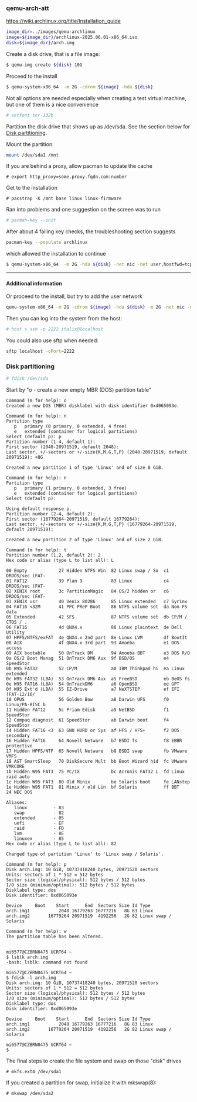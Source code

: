 ### qemu-arch-att

https://wiki.archlinux.org/title/Installation_guide


```bash
image_dir=../images/qemu-archlinux
image=${image_dir}/archlinux-2025.06.01-x86_64.iso
disk=${image_dir}/arch.img
```


Create a disk drive, that is a file image:
```bash
$ qemu-img create ${disk} 10G
```

Proceed to the install
```bash
$ qemu-system-x86_64  -m 2G -cdrom ${image} -hda ${disk}
```

Not all options are needed especially when creating a test virtual machine, but one of them is a nice convenience

```bash
# setfont ter-132b
```

Partition the disk drive that shows up as /dev/sda. See the section below for [Disk partitioning](#my-header).


Mount the partition:

```bash
mount /dev/sda1 /mnt
```
If you are behind a proxy, allow pacman to update the cache

```
# export http_proxy=some.proxy.fqdn.com:number

```
Get to the installation
```
# pacstrap -K /mnt base linux linux-firmware
```
Ran into problems and one suggestion on the screen was to run
```bash
# pacman-key --init
```
After about 4 failing key checks, the troubleshooting section suggests

```bash
pacman-key --populate archlinux
```
which allowed the installation to continue


```bash
$ qemu-system-x86_64  -m 2G -hda ${disk} -net nic -net user,hostfwd=tcp::2222-:22
```

---
#### Additional information
Or proceed to the install, but try to add the user network
```bash
qemu-system-x86_64 -m 2G -cdrom ${image} -hda ${disk} -m 2G -net nic -net user,hostfwd=tcp::2222-:22
```


Then you can log into the system from the host:
```bash
# host > ssh -p 2222 italix@localhost
```


You could also use sftp when needed:
```bash
sftp localhost -oPort=2222
```


### <a id="my-header"></a> Disk partitioning

```bash
# fdisk /dev/sda
```
Start by "o -   create a new empty MBR (DOS) partition table"


```
Command (m for help): o
Created a new DOS (MBR) disklabel with disk identifier 0xd065093e.

Command (m for help): n
Partition type
   p   primary (0 primary, 0 extended, 4 free)
   e   extended (container for logical partitions)
Select (default p): p
Partition number (1-4, default 1):
First sector (2048-20971519, default 2048):
Last sector, +/-sectors or +/-size{K,M,G,T,P} (2048-20971519, default 20971519): +8G

Created a new partition 1 of type 'Linux' and of size 8 GiB.

Command (m for help): n
Partition type
   p   primary (1 primary, 0 extended, 3 free)
   e   extended (container for logical partitions)
Select (default p):

Using default response p.
Partition number (2-4, default 2):
First sector (16779264-20971519, default 16779264):
Last sector, +/-sectors or +/-size{K,M,G,T,P} (16779264-20971519, default 20971519):

Created a new partition 2 of type 'Linux' and of size 2 GiB.

Command (m for help): t
Partition number (1,2, default 2): 2
Hex code or alias (type L to list all): L

00 Empty            27 Hidden NTFS Win  82 Linux swap / So  c1 DRDOS/sec (FAT-
01 FAT12            39 Plan 9           83 Linux            c4 DRDOS/sec (FAT-
02 XENIX root       3c PartitionMagic   84 OS/2 hidden or   c6 DRDOS/sec (FAT-
03 XENIX usr        40 Venix 80286      85 Linux extended   c7 Syrinx
04 FAT16 <32M       41 PPC PReP Boot    86 NTFS volume set  da Non-FS data
05 Extended         42 SFS              87 NTFS volume set  db CP/M / CTOS / .
06 FAT16            4d QNX4.x           88 Linux plaintext  de Dell Utility
07 HPFS/NTFS/exFAT  4e QNX4.x 2nd part  8e Linux LVM        df BootIt
08 AIX              4f QNX4.x 3rd part  93 Amoeba           e1 DOS access
09 AIX bootable     50 OnTrack DM       94 Amoeba BBT       e3 DOS R/O
0a OS/2 Boot Manag  51 OnTrack DM6 Aux  9f BSD/OS           e4 SpeedStor
0b W95 FAT32        52 CP/M             a0 IBM Thinkpad hi  ea Linux extended
0c W95 FAT32 (LBA)  53 OnTrack DM6 Aux  a5 FreeBSD          eb BeOS fs
0e W95 FAT16 (LBA)  54 OnTrackDM6       a6 OpenBSD          ee GPT
0f W95 Ext'd (LBA)  55 EZ-Drive         a7 NeXTSTEP         ef EFI (FAT-12/16/
10 OPUS             56 Golden Bow       a8 Darwin UFS       f0 Linux/PA-RISC b
11 Hidden FAT12     5c Priam Edisk      a9 NetBSD           f1 SpeedStor
12 Compaq diagnost  61 SpeedStor        ab Darwin boot      f4 SpeedStor
14 Hidden FAT16 <3  63 GNU HURD or Sys  af HFS / HFS+       f2 DOS secondary
16 Hidden FAT16     64 Novell Netware   b7 BSDI fs          f8 EBBR protective
17 Hidden HPFS/NTF  65 Novell Netware   b8 BSDI swap        fb VMware VMFS
18 AST SmartSleep   70 DiskSecure Mult  bb Boot Wizard hid  fc VMware VMKCORE
1b Hidden W95 FAT3  75 PC/IX            bc Acronis FAT32 L  fd Linux raid auto
1c Hidden W95 FAT3  80 Old Minix        be Solaris boot     fe LANstep
1e Hidden W95 FAT1  81 Minix / old Lin  bf Solaris          ff BBT
24 NEC DOS

Aliases:
   linux          - 83
   swap           - 82
   extended       - 05
   uefi           - EF
   raid           - FD
   lvm            - 8E
   linuxex        - 85
Hex code or alias (type L to list all): 82

Changed type of partition 'Linux' to 'Linux swap / Solaris'.

Command (m for help): p
Disk arch.img: 10 GiB, 10737418240 bytes, 20971520 sectors
Units: sectors of 1 * 512 = 512 bytes
Sector size (logical/physical): 512 bytes / 512 bytes
I/O size (minimum/optimal): 512 bytes / 512 bytes
Disklabel type: dos
Disk identifier: 0xd065093e

Device     Boot    Start      End  Sectors Size Id Type
arch.img1           2048 16779263 16777216   8G 83 Linux
arch.img2       16779264 20971519  4192256   2G 82 Linux swap / Solaris

Command (m for help): w
The partition table has been altered.


mi6577@CZBRN0475 UCRT64 ~
$ lsblk arch.img
-bash: lsblk: command not found

mi6577@CZBRN0475 UCRT64 ~
$ fdisk -l arch.img
Disk arch.img: 10 GiB, 10737418240 bytes, 20971520 sectors
Units: sectors of 1 * 512 = 512 bytes
Sector size (logical/physical): 512 bytes / 512 bytes
I/O size (minimum/optimal): 512 bytes / 512 bytes
Disklabel type: dos
Disk identifier: 0xd065093e

Device     Boot    Start      End  Sectors Size Id Type
arch.img1           2048 16779263 16777216   8G 83 Linux
arch.img2       16779264 20971519  4192256   2G 82 Linux swap / Solaris

mi6577@CZBRN0475 UCRT64 ~
$

```

The final steps to create the file system and swap on those "disk" drives
```
# mkfs.ext4 /dev/sda1
```

If you created a partition for swap, initialize it with mkswap(8):
```
# mkswap /dev/sda2
```
